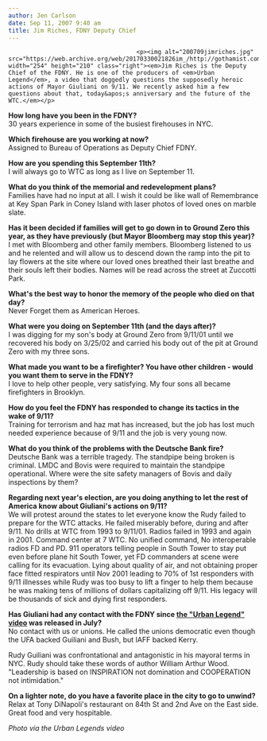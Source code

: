 ```yaml
---
author: Jen Carlson
date: Sep 11, 2007 9:40 am
title: Jim Riches, FDNY Deputy Chief
---
```


	
										<p><img alt="200709jimriches.jpg" src="https://web.archive.org/web/20170330021826im_/http://gothamist.com/attachments/arts_jen/200709jimriches.jpg" width="254" height="210" class="right"><em>Jim Riches is the Deputy Chief of the FDNY. He is one of the producers of <em>Urban Legend</em>, a video that doggedly questions the supposedly heroic actions of Mayor Giuliani on 9/11. We recently asked him a few questions about that, today&apos;s anniversary and the future of the WTC.</em></p>

<p><strong>How long have you been in the FDNY? </strong><br>
30 years experience in some of the busiest firehouses in NYC.</p>

<p><strong>Which firehouse are you working at now? </strong><br>
Assigned to Bureau of Operations as Deputy Chief FDNY.</p>

<p><strong>How are you spending this September 11th?</strong><br>
I will always go to WTC as long as I live on September 11.</p>

<p><strong>What do you think of the memorial and redevelopment plans?</strong><br>
Families have had no input at all. I wish it could be like wall of Remembrance at Key Span Park in Coney Island with laser photos of loved ones on marble slate.</p>

<p><strong>Has it been decided if families will get to go down in to Ground Zero this year, as they have previously (but Mayor Bloomberg may stop this year)?</strong><br>
I met with Bloomberg and other family members. Bloomberg listened to us and he relented and will allow us to descend down the ramp into the pit to lay flowers at the site where our loved ones breathed their last breathe and their souls left their bodies. Names will be read across the street at Zuccotti Park.</p>

<p><strong>What&apos;s the best way to honor the memory of the people who died on that day?</strong><br>
Never Forget them as American Heroes.</p>

<p><strong>What were you doing on September 11th (and the days after)?</strong><br>
I was digging for my son&apos;s body at Ground Zero from 9/11/01 until we recovered his body on 3/25/02 and carried his body out of the pit at Ground Zero with my three sons.</p>

<p><strong>What made you want to be a firefighter?  You have other children - would you want them to serve in the FDNY?</strong> <br>
I love to help other people, very satisfying. My four sons all became firefighters in Brooklyn.</p>

<p><strong>How do you feel the FDNY has responded to change its tactics in the wake of 9/11? </strong><br>
Training for terrorism and haz mat has increased, but the job has lost much needed experience because of 9/11 and the job is very young now.</p>

<p><strong>What do you think of the problems with the Deutsche Bank fire?</strong><br>
Deutsche Bank was a terrible tragedy. The standpipe being broken is criminal. LMDC and Bovis were required to maintain the standpipe operational. Where were the site safety managers of Bovis and daily inspections by them?</p>

<p><strong>Regarding next year&apos;s election, are you doing anything to let the rest of America know about Giuliani&apos;s actions on 9/11?</strong><br>
We will protest around the states to let everyone know the Rudy failed to prepare for the WTC attacks. He failed miserably before, during and after 9/11.  No drills at WTC from 1993 to 9/11/01. Radios failed in 1993 and again in 2001. Command center at 7 WTC. No unified command, No interoperable radios FD and PD. 911 operators telling people in South Tower to stay put even before plane hit South Tower, yet FD commanders at scene were calling for its evacuation. Lying about quality of air, and not obtaining proper face fitted respirators until Nov 2001 leading to 70% of 1st responders with 9/11 illnesses while Rudy was too busy to lift a finger to help them because he was making tens of millions of dollars capitalizing off 9/11. His legacy will be thousands of sick and dying first responders.</p>

<p><strong>Has Giuliani had any contact with the FDNY since <a href="https://web.archive.org/web/20170330021826/http://www.rudy-urbanlegend.com/">the &quot;Urban Legend&quot; video</a> was released in July?</strong><br>
No contact with us or unions. He called the unions democratic even though the UFA backed Guiliani and Bush, but IAFF backed Kerry.</p>

<p>Rudy Guiliani was confrontational and antagonistic in his mayoral terms in NYC. Rudy should take these words of author William Arthur Wood. &quot;Leadership is based on INSPIRATION not domination and COOPERATION not intimidation.&quot;</p>

<p><strong>On a lighter note, do you have a favorite place in the city to go to unwind?</strong><br>
Relax at Tony DiNapoli&apos;s restaurant on 84th St and 2nd Ave on the East side. Great food and very hospitable.</p>

<p><em>Photo via the Urban Legends video</em></p>					
										
									
				